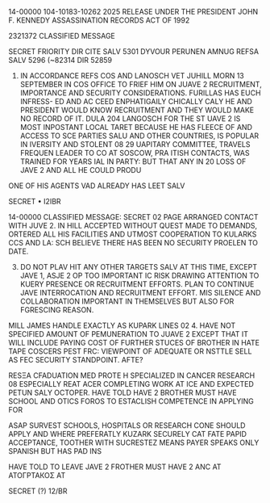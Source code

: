 14-00000
104-10183-10262
2025 RELEASE UNDER THE PRESIDENT JOHN F. KENNEDY ASSASSINATION RECORDS ACT OF 1992

2321372
CLASSIFIED MESSAGE

SECRET
FRIORITY DIR CITE SALV 5301
DYVOUR PERUNEN AMNUG
REFSA SALV 5296 (~82314
DIR 52859
01. IN ACCORDANCE REFS COS AND LANOSCH VET JUHILL MORN
13 SEPTEMBER IN COS OFFICE TO FRIEF HIM ON JUAVE 2 RECRUITMENT,
IMPORTANCE AND SECURITY CONSIDERATIONS. FURILLAS HAS EUCH INFRESS-
ED AND AC CEED ENPHATIGAILY CHICALLY CALY HE AND PRESIDENT WOULD KNOW
RECRUITMENT AND THEY WOULD MAKE NO RECORD OF IT. DULA
204 LANGOSCH FOR THE ST UAVE 2 IS MOST INPOSTANT LOCAL TARET
BECAUSE HE HAS FLEECE OF AND ACCESS TO SCE PARTIES SALU AND
OTHER COUNTRIES, IS POPULAR IN IVERSITY AND STOLENT 08
29 UAPITARY COMMITTEE, TRAVELS FREQUEN
LEADER
TO CO AT SOSCOW, PRA
ITISH CONTACTS, WAS TRAINED
FOR YEARS
IAL IN PARTY: BUT THAT ANY IN
20 LOSS OF JAVE 2 AND ALL HE COULD PRODU

ONE OF HIS AGENTS VAD ALREADY HAS LEET SALV

SECRET
• I2IBR

14-00000
CLASSIFIED MESSAGE:
SECRET
02 PAGE
ARRANGED CONTACT WITH JUVE 2. IN HILL ACCEPTED WITHOUT QUEST
MADE TO DEMANDS, ORTERED ALL HIS FACILITIES AND UTMOST
COOPERATION TO KULARKS CCS AND LA: SCH BELIEVE THERE HAS BEEN NO
SECURITY PROELEN TO DATE.

3. DO NOT PLAV HIT ANY OTHER TARGETS SALV AT THIS TIME, EXCEPT
JAVE 1, ASJE 2 OP TOO IMPORTANT IC RISK DRAWING ATTENTION
TO KUERY PRESENCE OR RECRUITMENT EFFORTS. PLAN TO CONTINUE
JAVE INTERROCATION AND RECRUITMENT EFFORT. MIS SILENCE AND
COLLABORATION IMPORTANT IN THEMSELVES BUT ALSO FOR FGRESCING REASON.

MILL JAMES HANDLE EXACTLY AS KUPARK LINES 02
4. HAVE NOT SPECIFIED AMOUNT OF PEMUNERATION TO JUAVE 2 EXCEPT
THAT IT WILL INCLUDE PAYING COST OF FURTHER STUCES OF BROTHER IN
HATE TAPE COSCERS PEST FRC: VIEWPOINT OF ADEQUATE
OR NSTTLE SELL AS FEC SECURITY STANDPOINT. AFTE?

RESΞΑ CFADUATION MED PROTE H SPECIALIZED IN CANCER RESEARCH 08
ESPECIALLY REAT ACER COMPLETING WORK AT ICE AND
EXPECTED PETUN SALY OCTOPER. HAVE TOLD HAVE 2 BROTHER MUST HAVE
SCHOOL AND OTICS FOROS TO ESTACLISH COMPETENCE IN APPLYING FOR

ASAP SURVEST SCHOOLS, HOSPITALS OR RESEARCH
CONE SHOULD APPLY AND WHERE PREFERATLY KUZARK
SECURELY CAT FATE PAPID ACCEPTANCE, TOOTHER WITH SUCRESTEZ
MEANS PAYER SPEAKS ONLY SPANISH BUT HAS PAD INS

HAVE TOLD TO LEAVE JAVE 2 FROTHER MUST
HAVE 2 ANC AT АТОГРТАКОΣ АТ

SECRET
(?)
12/BR
